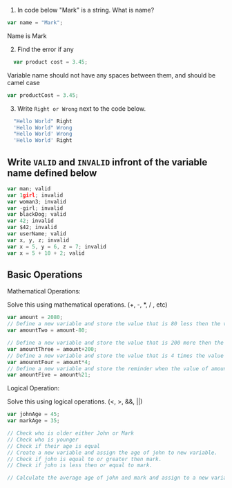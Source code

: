 1. In code below "Mark" is a string.  What is name?
```js
var name = "Mark"; 
```
Name is Mark

2. Find the error if any
```js
  var product cost = 3.45;
```
Variable name should not have any spaces between them, and should be camel case 
 ```js
 var productCost = 3.45;
```

3. Write `Right or Wrong` next to the code below.

```js
  "Hello World" Right
  'Hello World" Wrong
  "Hello World' Wrong 
  'Hello World' Right
```

## Write `VALID` and `INVALID` infront of the variable name defined below
```js
var man; valid
var 1girl; invalid
var woman3; invalid
var -girl; invalid
var blackDog; valid
var 42; invalid
var $42; invalid
var userName; valid
var x, y, z; invalid
var x = 5, y = 6, z = 7; invalid
var x = 5 + 10 + 2; valid
```

## Basic Operations

Mathematical Operations:

Solve this using mathematical operations. (+, -, *, / , etc)

```js
var amount = 2080;
// Define a new variable and store the value that is 80 less then the value of amount.
var amountTwo = amount-80;

// Define a new variable and store the value that is 200 more then the value of amount.
var amountThree = amount+200;
// Define a new variable and store the value that is 4 times the value of amount.
var amounntFour = amount*4;
// Define a new variable and store the reminder when the value of amount is  divided by 21.
var amountFive = amount%21;
```


Logical Operation:

Solve this using logical operations. (<, >, &&, ||)

```js
var johnAge = 45;
var markAge = 35;

// Check who is older either John or Mark
// Check who is younger
// Check if their age is equal
// Create a new variable and assign the age of john to new variable.
// Check if john is equal to or greater then mark.
// Check if john is less then or equal to mark.

// Calculate the average age of john and mark and assign to a new variable.
```